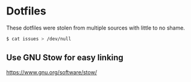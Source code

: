# Dotfiles

These dotfiles were stolen from multiple sources with little to no shame.

```bash
$ cat issues > /dev/null
```

## Use GNU Stow for easy linking
https://www.gnu.org/software/stow/